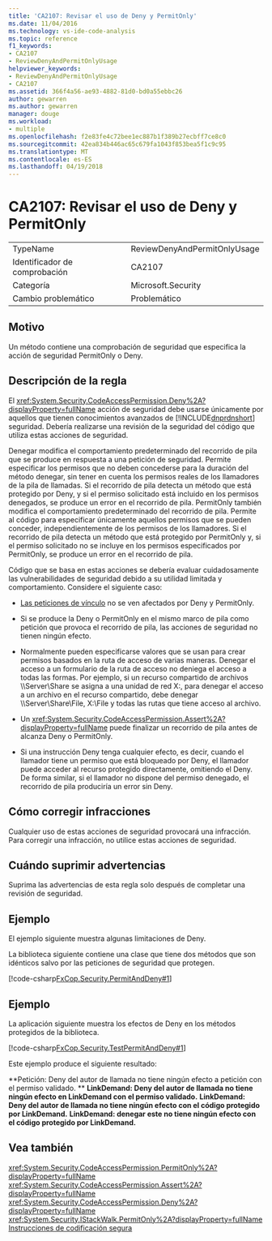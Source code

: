 ```yaml
---
title: 'CA2107: Revisar el uso de Deny y PermitOnly'
ms.date: 11/04/2016
ms.technology: vs-ide-code-analysis
ms.topic: reference
f1_keywords:
- CA2107
- ReviewDenyAndPermitOnlyUsage
helpviewer_keywords:
- ReviewDenyAndPermitOnlyUsage
- CA2107
ms.assetid: 366f4a56-ae93-4882-81d0-bd0a55ebbc26
author: gewarren
ms.author: gewarren
manager: douge
ms.workload:
- multiple
ms.openlocfilehash: f2e83fe4c72bee1ec887b1f389b27ecbff7ce8c0
ms.sourcegitcommit: 42ea834b446ac65c679fa1043f853bea5f1c9c95
ms.translationtype: MT
ms.contentlocale: es-ES
ms.lasthandoff: 04/19/2018
---
```

# <a name="ca2107-review-deny-and-permit-only-usage"></a>CA2107: Revisar el uso de Deny y PermitOnly
|||
|-|-|
|TypeName|ReviewDenyAndPermitOnlyUsage|
|Identificador de comprobación|CA2107|
|Categoría|Microsoft.Security|
|Cambio problemático|Problemático|

## <a name="cause"></a>Motivo
 Un método contiene una comprobación de seguridad que especifica la acción de seguridad PermitOnly o Deny.

## <a name="rule-description"></a>Descripción de la regla
 El <xref:System.Security.CodeAccessPermission.Deny%2A?displayProperty=fullName> acción de seguridad debe usarse únicamente por aquellos que tienen conocimientos avanzados de [!INCLUDE[dnprdnshort](../code-quality/includes/dnprdnshort_md.md)] seguridad. Debería realizarse una revisión de la seguridad del código que utiliza estas acciones de seguridad.

 Denegar modifica el comportamiento predeterminado del recorrido de pila que se produce en respuesta a una petición de seguridad. Permite especificar los permisos que no deben concederse para la duración del método denegar, sin tener en cuenta los permisos reales de los llamadores de la pila de llamadas. Si el recorrido de pila detecta un método que está protegido por Deny, y si el permiso solicitado está incluido en los permisos denegados, se produce un error en el recorrido de pila. PermitOnly también modifica el comportamiento predeterminado del recorrido de pila. Permite al código para especificar únicamente aquellos permisos que se pueden conceder, independientemente de los permisos de los llamadores. Si el recorrido de pila detecta un método que está protegido por PermitOnly y, si el permiso solicitado no se incluye en los permisos especificados por PermitOnly, se produce un error en el recorrido de pila.

 Código que se basa en estas acciones se debería evaluar cuidadosamente las vulnerabilidades de seguridad debido a su utilidad limitada y comportamiento. Considere el siguiente caso:

-   [Las peticiones de vínculo](/dotnet/framework/misc/link-demands) no se ven afectados por Deny y PermitOnly.

-   Si se produce la Deny o PermitOnly en el mismo marco de pila como petición que provoca el recorrido de pila, las acciones de seguridad no tienen ningún efecto.

-   Normalmente pueden especificarse valores que se usan para crear permisos basados en la ruta de acceso de varias maneras. Denegar el acceso a un formulario de la ruta de acceso no deniega el acceso a todas las formas. Por ejemplo, si un recurso compartido de archivos \\\Server\Share se asigna a una unidad de red X:, para denegar el acceso a un archivo en el recurso compartido, debe denegar \\\Server\Share\File, X:\File y todas las rutas que tiene acceso al archivo.

-   Un <xref:System.Security.CodeAccessPermission.Assert%2A?displayProperty=fullName> puede finalizar un recorrido de pila antes de alcanza Deny o PermitOnly.

-   Si una instrucción Deny tenga cualquier efecto, es decir, cuando el llamador tiene un permiso que está bloqueado por Deny, el llamador puede acceder al recurso protegido directamente, omitiendo el Deny. De forma similar, si el llamador no dispone del permiso denegado, el recorrido de pila produciría un error sin Deny.

## <a name="how-to-fix-violations"></a>Cómo corregir infracciones
 Cualquier uso de estas acciones de seguridad provocará una infracción. Para corregir una infracción, no utilice estas acciones de seguridad.

## <a name="when-to-suppress-warnings"></a>Cuándo suprimir advertencias
 Suprima las advertencias de esta regla solo después de completar una revisión de seguridad.

## <a name="example"></a>Ejemplo
 El ejemplo siguiente muestra algunas limitaciones de Deny.

 La biblioteca siguiente contiene una clase que tiene dos métodos que son idénticos salvo por las peticiones de seguridad que protegen.

 [!code-csharp[FxCop.Security.PermitAndDeny#1](../code-quality/codesnippet/CSharp/ca2107-review-deny-and-permit-only-usage_1.cs)]

## <a name="example"></a>Ejemplo
 La aplicación siguiente muestra los efectos de Deny en los métodos protegidos de la biblioteca.

 [!code-csharp[FxCop.Security.TestPermitAndDeny#1](../code-quality/codesnippet/CSharp/ca2107-review-deny-and-permit-only-usage_2.cs)]

 Este ejemplo produce el siguiente resultado:

 **Petición: Deny del autor de llamada no tiene ningún efecto a petición con el permiso validado. ** 
 **LinkDemand: Deny del autor de llamada no tiene ningún efecto en LinkDemand con el permiso validado.** 
 **LinkDemand: Deny del autor de llamada no tiene ningún efecto con el código protegido por LinkDemand.** 
 **LinkDemand: denegar este no tiene ningún efecto con el código protegido por LinkDemand.**
## <a name="see-also"></a>Vea también
 <xref:System.Security.CodeAccessPermission.PermitOnly%2A?displayProperty=fullName> <xref:System.Security.CodeAccessPermission.Assert%2A?displayProperty=fullName> <xref:System.Security.CodeAccessPermission.Deny%2A?displayProperty=fullName> <xref:System.Security.IStackWalk.PermitOnly%2A?displayProperty=fullName> [Instrucciones de codificación segura](/dotnet/standard/security/secure-coding-guidelines)

